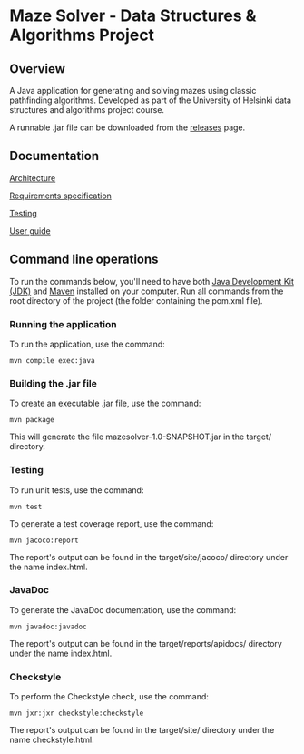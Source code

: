 # Maze Solver - Data Structures & Algorithms Project

## Overview

A Java application for generating and solving mazes using classic pathfinding algorithms. Developed as part of the University of Helsinki data structures and algorithms project course.

A runnable .jar file can be downloaded from the [releases](https://github.com/jarkmaen/maze-solver/releases/tag/v1.0.0) page.

## Documentation

[Architecture](documentation/architecture.md)

[Requirements specification](documentation/requirements-specification.md)

[Testing](documentation/testing.md)

[User guide](documentation/user-guide.md)

## Command line operations

To run the commands below, you'll need to have both [Java Development Kit (JDK)](https://www.oracle.com/java/) and [Maven](https://maven.apache.org/) installed on your computer. Run all commands from the root directory of the project (the folder containing the pom.xml file).

### Running the application

To run the application, use the command:

```
mvn compile exec:java
```

### Building the .jar file

To create an executable .jar file, use the command:

```
mvn package
```

This will generate the file mazesolver-1.0-SNAPSHOT.jar in the target/ directory.

### Testing

To run unit tests, use the command:

```
mvn test
```

To generate a test coverage report, use the command:

```
mvn jacoco:report
```

The report's output can be found in the target/site/jacoco/ directory under the name index.html.

### JavaDoc

To generate the JavaDoc documentation, use the command:

```
mvn javadoc:javadoc
```

The report's output can be found in the target/reports/apidocs/ directory under the name index.html.

### Checkstyle

To perform the Checkstyle check, use the command:

```
mvn jxr:jxr checkstyle:checkstyle
```

The report's output can be found in the target/site/ directory under the name checkstyle.html.
